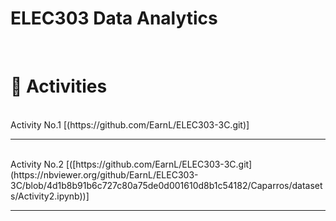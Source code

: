 <h1>ELEC303 Data Analytics</h1><br>
<h1>📌 Activities</h1><br>
Activity No.1 [(https://github.com/EarnL/ELEC303-3C.git)]<hr><br>
Activity No.2 [([https://github.com/EarnL/ELEC303-3C.git](https://nbviewer.org/github/EarnL/ELEC303-3C/blob/4d1b8b91b6c727c80a75de0d001610d8b1c54182/Caparros/datasets/Activity2.ipynb))]<hr><br>
